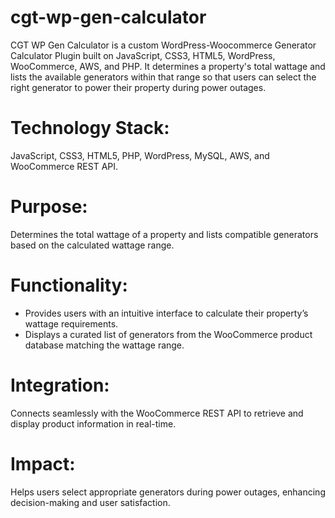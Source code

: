 # **cgt-wp-gen-calculator**
CGT WP Gen Calculator is a custom WordPress-Woocommerce Generator Calculator Plugin built on JavaScript, CSS3, HTML5, WordPress, WooCommerce, AWS, and PHP. It determines a property's total wattage and lists the available generators within that range so that users can select the right generator to power their property during power outages.

# **Technology Stack:** 
JavaScript, CSS3, HTML5, PHP, WordPress, MySQL, AWS, and WooCommerce REST API.

# **Purpose:** 
Determines the total wattage of a property and lists compatible generators based on the calculated wattage range.

# **Functionality:**
-	Provides users with an intuitive interface to calculate their property’s wattage requirements.
-	Displays a curated list of generators from the WooCommerce product database matching the wattage range.

# **Integration:** 
Connects seamlessly with the WooCommerce REST API to retrieve and display product information in real-time.

# **Impact:** 
Helps users select appropriate generators during power outages, enhancing decision-making and user satisfaction.
